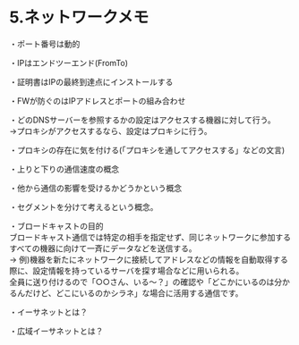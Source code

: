 # 5.ネットワークメモ

・ポート番号は動的  

・IPはエンドツーエンド(FromTo)  

・証明書はIPの最終到達点にインストールする  

・FWが防ぐのはIPアドレスとポートの組み合わせ  

・どのDNSサーバーを参照するかの設定はアクセスする機器に対して行う。  
→プロキシがアクセスするなら、設定はプロキシに行う。  

・プロキシの存在に気を付ける(「プロキシを通してアクセスする」などの文言)  

・上りと下りの通信速度の概念  

・他から通信の影響を受けるかどうかという概念  

・セグメントを分けて考えるという概念。  

・ブロードキャストの目的  
ブロードキャスト通信では特定の相手を指定せず、同じネットワークに参加するすべての機器に向けて一斉にデータなどを送信する。  
→
例)機器を新たにネットワークに接続してアドレスなどの情報を自動取得する際に、設定情報を持っているサーバを探す場合などに用いられる。  
全員に送り付けるので「○○さん、いる～？」の確認や「どこかにいるのは分かるんだけど、どこにいるのかシラネ」な場合に活用する通信です。  

・イーサネットとは？

・広域イーサネットとは？
